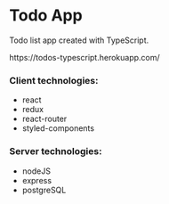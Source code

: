 <h1>Todo App</h1>
<p>Todo list app created with TypeScript.</p>
<p>https://todos-typescript.herokuapp.com/<p>
<h3>Client technologies:</h3>
<ul>
    <li>react</li>
    <li>redux</li>
    <li>react-router</li>
    <li>styled-components</li>
</ul>
<h3>Server technologies:</h3>
<ul>
    <li>nodeJS</li>
    <li>express</li>
    <li>postgreSQL</li>
</ul>